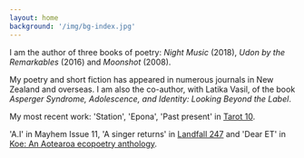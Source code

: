 ```yaml
---
layout: home
background: '/img/bg-index.jpg'
---
```

I am the author of three books of poetry: _Night Music_ (2018), _Udon by the Remarkables_ (2016) and _Moonshot_ (2008).

My poetry and short fiction has appeared in numerous journals in New Zealand and overseas. I am also the co-author, with Latika Vasil, of the book _Asperger Syndrome, Adolescence, and Identity: Looking Beyond the Label_.

My most recent work: 'Station', 'Epona', 'Past present' in <a href="http://www.tarotpoetry.nz/tarot10/">Tarot 10</a>.

'A.I' in Mayhem Issue 11,  'A singer returns' in <a href="https://www.otago.ac.nz/press/books/landfall-247-spring-2024">Landfall 247</a> and 'Dear ET' in <a href="https://www.otago.ac.nz/press/books/koe-an-aotearoa-ecopoetry-anthology">Koe: An Aotearoa ecopoetry anthology</a>.
